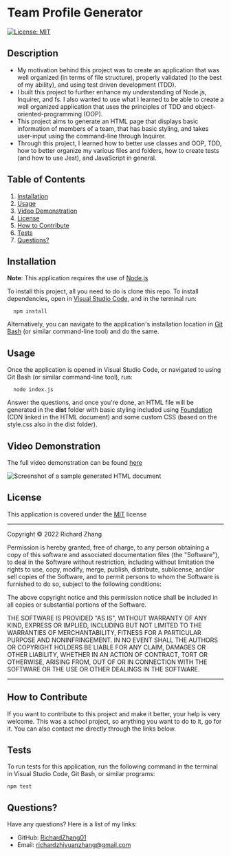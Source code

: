 # Team Profile Generator

[![License: MIT](https://img.shields.io/badge/License-MIT-yellow.svg)](https://opensource.org/licenses/MIT)

## Description

- My motivation behind this project was to create an application that was well organized (in terms of file structure), properly validated (to the best of my ability), and using test driven development (TDD). 
- I built this project to further enhance my understanding of Node.js, Inquirer, and fs. I also wanted to use what I learned to be able to create a well organized application that uses the principles of TDD and object-oriented-programming (OOP).
- This project aims to generate an HTML page that displays basic information of members of a team, that has basic styling, and takes user-input using the command-line through Inquirer.
- Through this project, I learned how to better use classes and OOP, TDD, how to better organize my various files and folders, how to create tests (and how to use Jest), and JavaScript in general.

## Table of Contents

1. [Installation](#installation)
2. [Usage](#usage)
3. [Video Demonstration](#video)
4. [License](#license)
5. [How to Contribute](#how-to-contribute)
6. [Tests](#tests)
7. [Questions?](#questions)

## <a id="installation"></a>Installation

**Note**: This application requires the use of [Node.js](https://nodejs.org/en/)

To install this project, all you need to do is clone this repo. To install dependencies, open in [Visual Studio Code](https://code.visualstudio.com/), and in the terminal run: 

      npm install 

Alternatively, you can navigate to the application's installation location in [Git Bash](https://git-scm.com/downloads) (or similar command-line tool) and do the same.

## <a id="usage"></a>Usage

Once the application is opened in Visual Studio Code, or navigated to using Git Bash (or similar command-line tool), run: 

      node index.js 

Answer the questions, and once you're done, an HTML file will be generated in the **dist** folder with basic styling included using [Foundation](https://get.foundation/) (CDN linked in the HTML document) and some custom CSS (based on the style.css also in the dist folder).

## <a id="video"></a>Video Demonstration

The full video demonstration can be found [here](https://drive.google.com/file/d/1rkNT_9gIpvZyJByfjNF2xFbGEpJQliMV/view)

![Screenshot of a sample generated HTML document](./assets/images/screenshot.png)

## <a id="license"></a>License

This application is covered under the [MIT](https://opensource.org/licenses/MIT) license

----------------------------------------------------------------

  Copyright © 2022 Richard Zhang

  Permission is hereby granted, free of charge, to any person obtaining a copy of this software and associated documentation files (the "Software"), to deal in the Software without restriction, including without limitation the rights to use, copy, modify, merge, publish, distribute, sublicense, and/or sell copies of the Software, and to permit persons to whom the Software is furnished to do so, subject to the following conditions:
  
  The above copyright notice and this permission notice shall be included in all copies or substantial portions of the Software.
  
  THE SOFTWARE IS PROVIDED "AS IS", WITHOUT WARRANTY OF ANY KIND, EXPRESS OR IMPLIED, INCLUDING BUT NOT LIMITED TO THE WARRANTIES OF MERCHANTABILITY, FITNESS FOR A PARTICULAR PURPOSE AND NONINFRINGEMENT. IN NO EVENT SHALL THE AUTHORS OR COPYRIGHT HOLDERS BE LIABLE FOR ANY CLAIM, DAMAGES OR OTHER LIABILITY, WHETHER IN AN ACTION OF CONTRACT, TORT OR OTHERWISE, ARISING FROM, OUT OF OR IN CONNECTION WITH THE SOFTWARE OR THE USE OR OTHER DEALINGS IN THE SOFTWARE.

  ----------------------------------------------------------------

## <a id="how-to-contribute"></a>How to Contribute

If you want to contribute to this project and make it better, your help is very welcome. This was a school project, so anything you want to do to it, go for it. You can also contact me directly through the links below.

## <a id="tests"></a>Tests

To run tests for this application, run the following command in the terminal in Visual Studio Code, Git Bash, or similar programs:

    npm test

## <a id="questions"></a>Questions?

Have any questions? Here is a list of my links:
- GitHub: [RichardZhang01](https://github.com/RichardZhang01)
- Email: richardzhiyuanzhang@gmail.com

